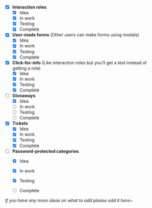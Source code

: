 - [X] **Interaction roles**
    - [X] Idea
    - [X] In work
    - [X] Testing
    - [X] Complete
- [X] **User-made forms** (Other users can make forms using modals)
    - [X] Idea
    - [X] In work
    - [X] Testing
    - [X] Complete
- [X] **Click-for-info** (Like interaction roles but you'll get a text instead of getting a role)
    - [X] Idea
    - [X] In work
    - [X] Testing
    - [X] Complete
- [ ] **Giveaways**
    - [X] Idea
    - [ ] In work
    - [ ] Testing
    - [ ] Complete
- [X] **Tickets**
    - [X] Idea
    - [X] In work
    - [X] Testing
    - [X] Complete
- [ ] **Password-protected categories**
    - [X] Idea
    - [X] In work
    - [X] Testing
    - [ ] Complete


*If you have any more ideas on what to add please add it here~*
